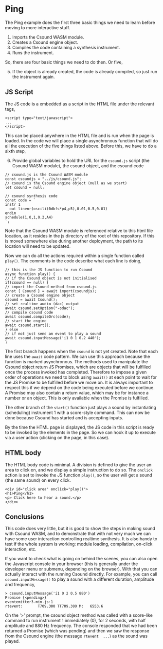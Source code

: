 Ping
===

The Ping example does the first three basic things we need to learn before moving
to more interactive stuff.

1. Imports the Csound WASM module.  
2. Creates a Csound engine object.
3. Compiles the code containing a synthesis instrument.
4. Runs the instrument.

So, there are four basic things we need to do then. Or five,

5. If the object is already created, the code is already compiled, so just run the instrument again.

JS Script
---

The JS code is a embedded as a script in the HTML file under the relevant tags,

```
<script type="text/javascript">
...
</script>

```

This can be placed anywhere in the HTML file and is run when the page is loaded. In the
code we will place a single asynchronous function that will do all the execution of the
five things listed above. Before this, we have to do a sixth step,

6. Provide global variables to hold the URL for the `csound.js` script (the Csound WASM module), the csound object, and the csound code

```
// csound.js is the Csound WASM module
const csoundjs = "../js/csound.js";
// csound is the Csound engine object (null as we start)
let csound = null;

// csound synthesis code
const code = `
instr 1
  out linenr(oscili(0dbfs*p4,p5),0.01,0.5,0.01)
endin
schedule(1,0,1,0.2,A4)
`;
```
Note that the Csound WASM module is referenced relative to this
html file location, as it resides in the js directory of the root of this repository. If this
is moved somewhere else during another deployment, the path to
its location will need to be updated.

Now we can do all the actions required within a single function called `play()`. The
comments in the code describe what each line is doing,

```
// this is the JS function to run Csound
async function play() {
// if the Csound object is not initialised
if(csound == null) {
// import the Csound method from csound.js
const { Csound } = await import(csoundjs);
// create a Csound engine object
csound = await Csound();
// set realtime audio (dac) output  
await csound.setOption("-odac");
// compile csound code
await csound.compileOrc(code);
// start the engine
await csound.start();
} else
// if not just send an event to play a sound
await csound.inputMessage('i1 0 1 0.2 440');
}
```

The first branch happens when the `csound` is not yet created. Note
that each line uses the `await` code pattern. We can use this approach
because the function is marked asynchronous. The methods used to
manipulate the Csound object return JS Promises, which are objects
that will be fulfilled once the process invoked has completed. Therefore
to impose a given order of operations we need to block using `await()` 
at each point to wait for the JS Promise to be fulfilled before we
move on. It is always important to respect this if we depend on the
code being executed before we continue. A Promise may also contain a
return value, which may be for instance a number or an object.
This is only available when the Promise is fulfilled.

The other branch of the `start()` function just plays a sound by
instantiating (scheduling) instrument 1 with a score-style
command. This can now be done because Csound has started and
is accepting inputs.

By the time the HTML page is displayed, the JS code in this script is
ready to be invoked by the elements in the page. So we can hook it up
to execute via a user action (clicking on the page, in this case).

HTML body
-----

The HTML body code is minimal. A division is defined to give the user an area to click on, and we display a simple instruction to do so. The `onclick` action is set to invoke the JS function `play()`, so the user will get a sound (the same sound) on every click. 

```
<div id="click area" onclick="play()">
<h1>Ping</h1>
<p> Click here to hear a sound.</p>
</div>
```

Conclusions
---

This code does very little, but it is good to show the steps in making sound with Csound WASM, and to demonstrate that with not very much we can have some user interaction controlling realtime synthesis. It is also handy to test if the whole system is working: module loading, compilation, on-click interaction, etc.

If you want to check what is going on behind the scenes, you can also open the Javascript console in your browser (this is generally under the developer menu or submenu, depending on the browser). With that you can actually interact with the running Csound directly. For example, you can call `csound.inputMessage()` to play a sound with a different duration, amplitude and frequency,

```
> csound.inputMessage('i1 0 2 0.5 880')
Promise {<pending>}                                eventemitter3.min.js:1
rtevent:	   T709.300 TT709.300 M:   6553.6
```

On the '>' prompt,  the csound object method was called with a score-like command to run instrument 1 immediately (0), for 2 seconds, with half amplitude and 880 Hz frequency. The console responded that we had been returned a Promise (which was pending) and then we saw the response from the Csound engine (the message `rtevent  ...`) as the sound was played.
